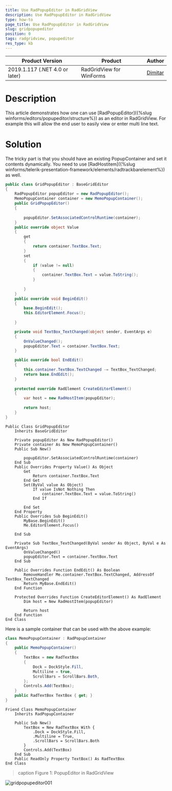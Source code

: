 ```yaml
---
title: Use RadPopupEditor in RadGridView
description: Use RadPopupEditor in RadGridView
type: how-to
page_title: Use RadPopupEditor in RadGridView
slug: gridpopupeditor
position: 0
tags: radgridview, popupeditor
res_type: kb
---
```


| Product Version                | Product                  | Author                                                             |
| ------------------------------ | ------------------------ | ------------------------------------------------------------------ |
| 2019.1.117 (.NET 4.0 or later) | RadGridView for WinForms | [Dimitar](https://www.telerik.com/blogs/author/dimitar-karamfilov) |

# Description

This article demonstrates how one can use [RadPopupEditor]({%slug winforms/editors/popupeditor/structure%}) as an editor in RadGridView. For example this will allow the end user to easily view or enter multi line text.

# Solution

The tricky part is that you should have an existing PopupContainer and set it contents dynamically. You need to use [RadHostitem]({%slug winforms/telerik-presentation-framework/elements/radtrackbarelement%}) as well.

````C#
public class GridPopupEditor : BaseGridEditor
{
    RadPopupEditor popupEditor = new RadPopupEditor();
    MemoPopupContainer container = new MemoPopupContainer();
    public GridPopupEditor()
    {
         
        popupEditor.SetAssociatedControlRuntime(container);
    }
    public override object Value
    {
        get
        {
            return container.TextBox.Text;
        }
        set
        {
            if (value != null)
            {
                container.TextBox.Text = value.ToString();
            }
           
        }
    }
    public override void BeginEdit()
    {
        base.BeginEdit();
        this.EditorElement.Focus();
        
    }

    private void TextBox_TextChanged(object sender, EventArgs e)
    {
        OnValueChanged();
        popupEditor.Text = container.TextBox.Text;
    }

    public override bool EndEdit()
    {
        this.container.TextBox.TextChanged -= TextBox_TextChanged;
        return base.EndEdit();
    }
   
    protected override RadElement CreateEditorElement()
    {
        var host = new RadHostItem(popupEditor);
      
        return host;
    }
}

````
````VB 
Public Class GridPopupEditor
	Inherits BaseGridEditor

	Private popupEditor As New RadPopupEditor()
	Private container As New MemoPopupContainer()
	Public Sub New()

		popupEditor.SetAssociatedControlRuntime(container)
	End Sub
	Public Overrides Property Value() As Object
		Get
			Return container.TextBox.Text
		End Get
		Set(ByVal value As Object)
			If value IsNot Nothing Then
				container.TextBox.Text = value.ToString()
			End If

		End Set
	End Property
	Public Overrides Sub BeginEdit()
		MyBase.BeginEdit()
		Me.EditorElement.Focus()

	End Sub

	Private Sub TextBox_TextChanged(ByVal sender As Object, ByVal e As EventArgs)
		OnValueChanged()
		popupEditor.Text = container.TextBox.Text
	End Sub

	Public Overrides Function EndEdit() As Boolean
		RemoveHandler Me.container.TextBox.TextChanged, AddressOf TextBox_TextChanged
		Return MyBase.EndEdit()
	End Function

	Protected Overrides Function CreateEditorElement() As RadElement
		Dim host = New RadHostItem(popupEditor)

		Return host
	End Function
End Class
````

Here is a sample container that can be used with the above example:

````C#
class MemoPopupContainer : RadPopupContainer
{
    public MemoPopupContainer()
    {
        TextBox = new RadTextBox
        {
            Dock = DockStyle.Fill,
            Multiline = true,
            ScrollBars = ScrollBars.Both,
        };
        Controls.Add(TextBox);
    }
    public RadTextBox TextBox { get; }
}

````
````VB
Friend Class MemoPopupContainer
	Inherits RadPopupContainer

	Public Sub New()
		TextBox = New RadTextBox With {
			.Dock = DockStyle.Fill,
			.Multiline = True,
			.ScrollBars = ScrollBars.Both
		}
		Controls.Add(TextBox)
	End Sub
	Public ReadOnly Property TextBox() As RadTextBox
End Class
````

>caption Figure 1: PopupEditor in RadGridView

![gridpopupeditor001](images/gridpopupeditor001.png)
